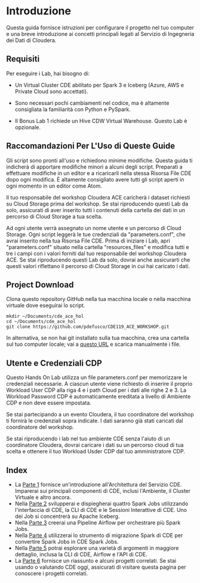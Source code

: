 # Introduzione

Questa guida fornisce istruzioni per configurare il progetto nel tuo computer e una breve introduzione ai concetti principali legati al Servizio di Ingegneria dei Dati di Cloudera.

## Requisiti

Per eseguire i Lab, hai bisogno di:

* Un Virtual Cluster CDE abilitato per Spark 3 e Iceberg (Azure, AWS e Private Cloud sono accettati).

* Sono necessari pochi cambiamenti nel codice, ma è altamente consigliata la familiarità con Python e PySpark.

* Il Bonus Lab 1 richiede un Hive CDW Virtual Warehouse. Questo Lab è opzionale.

## Raccomandazioni Per L'Uso di Queste Guide

Gli script sono pronti all'uso e richiedono minime modifiche. Questa guida ti indicherà di apportare modifiche minori a alcuni degli script. Preparati a effettuare modifiche in un editor e a ricaricarli nella stessa Risorsa File CDE dopo ogni modifica. È altamente consigliato avere tutti gli script aperti in ogni momento in un editor come Atom.

Il tuo responsabile del workshop Cloudera ACE caricherà i dataset richiesti su Cloud Storage prima del workshop. Se stai riproducendo questi Lab da solo, assicurati di aver inserito tutti i contenuti della cartella dei dati in un percorso di Cloud Storage a tua scelta.

Ad ogni utente verrà assegnato un nome utente e un percorso di Cloud Storage. Ogni script leggerà le tue credenziali da "parameters.conf", che avrai inserito nella tua Risorsa File CDE. Prima di iniziare i Lab, apri "parameters.conf" situato nella cartella "resources_files" e modifica tutti e tre i campi con i valori forniti dal tuo responsabile del workshop Cloudera ACE. Se stai riproducendo questi Lab da solo, dovrai anche assicurarti che questi valori riflettano il percorso di Cloud Storage in cui hai caricato i dati.

## Project Download

Clona questo repository GitHub nella tua macchina locale o nella macchina virtuale dove eseguirai lo script.

```
mkdir ~/Documents/cde_ace_hol
cd ~/Documents/cde_ace_hol
git clone https://github.com/pdefusco/CDE119_ACE_WORKSHOP.git
```

In alternativa, se non hai git installato sulla tua macchina, crea una cartella sul tuo computer locale; vai a [questo URL](https://github.com/pdefusco/CDE119_ACE_WORKSHOP.git) e scarica manualmente i file.

## Utente e Credenziali CDP

Questo Hands On Lab utilizza un file parameters.conf per memorizzare le credenziali necessarie. A ciascun utente viene richiesto di inserire il proprio Workload User CDP alla riga 4 e i path Cloud per i dati alle righe 2 e 3. La Workload Password CDP è automaticamente ereditata a livello di Ambiente CDP e non deve essere impostata.

Se stai partecipando a un evento Cloudera, il tuo coordinatore del workshop ti fornirà le credenziali sopra indicate. I dati saranno già stati caricati dal coordinatore del workshop.

Se stai riproducendo i lab nel tuo ambiente CDE senza l'aiuto di un coordinatore Cloudera, dovrai caricare i dati su un percorso cloud di tua scelta e ottenere il tuo Workload Usder CDP dal tuo amministratore CDP.

## Index

* La [Parte 1](https://github.com/pdefusco/CDE119_ACE_WORKSHOP/blob/main/step_by_step_guides/english/part01_cde_architecture.md#cde-architecture) fornisce un'introduzione all'Architettura del Servizio CDE. Imparerai sui principali componenti di CDE, inclusi l'Ambiente, il Cluster Virtuale e altro ancora.
* Nella [Parte 2](https://github.com/pdefusco/CDE119_ACE_WORKSHOP/blob/main/step_by_step_guides/english/part02_spark.md#part-2-developing-spark-jobs-in-cde) svilupperai e dispiegherai quattro Spark Jobs utilizzando l'interfaccia di CDE, la CLI di CDE e le Sessioni Interattive di CDE. Uno dei Job si concentrerà su Apache Iceberg.
* Nella [Parte 3](https://github.com/pdefusco/CDE119_ACE_WORKSHOP/blob/main/step_by_step_guides/english/part03_airflow.md#part-3-orchestrating-pipelines-with-airflow) creerai una Pipeline Airflow per orchestrare più Spark Jobs.
* Nella [Parte 4](https://github.com/pdefusco/CDE119_ACE_WORKSHOP/blob/main/step_by_step_guides/english/part04_spark_migration_tool.md#part-4-using-the-cde-spark-migration-tool-to-convert-spark-submits-to-cde-spark-submits) utilizzerai lo strumento di migrazione Spark di CDE per convertire Spark Jobs in CDE Spark Jobs.
* Nella [Parte 5](https://github.com/pdefusco/CDE119_ACE_WORKSHOP/blob/main/step_by_step_guides/english/part05_bonus_labs.md#part-5-bonus-labs) potrai esplorare una varietà di argomenti in maggiore dettaglio, inclusa la CLI di CDE, Airflow e l'API di CDE.
* La [Parte 6](https://github.com/pdefusco/CDE119_ACE_WORKSHOP/blob/main/step_by_step_guides/english/part06_next_steps.md#conclusions-and-next-steps)  fornisce un riassunto e alcuni progetti correlati. Se stai usando o valutando CDE oggi, assicurati di visitare questa pagina per conoscere i progetti correlati.
